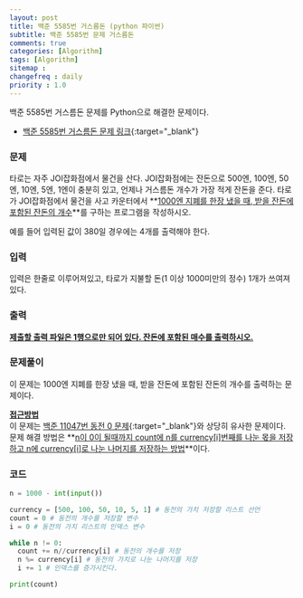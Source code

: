 ```yaml
---
layout: post
title: 백준 5585번 거스름돈 (python 파이썬)
subtitle: 백준 5585번 문제 거스름돈
comments: true
categories: [Algorithm]
tags: [Algorithm]
sitemap :
changefreq : daily
priority : 1.0
---
```

백준 5585번 거스름돈 문제를 Python으로 해결한 문제이다.

* [백준 5585번 거스름돈 문제 링크](https://www.acmicpc.net/problem/5585){:target="_blank"}

### 문제
타로는 자주 JOI잡화점에서 물건을 산다. JOI잡화점에는 잔돈으로 500엔, 100엔, 50엔, 10엔, 5엔, 1엔이 충분히 있고, 언제나 거스름돈 개수가 가장 적게 잔돈을 준다. 타로가 JOI잡화점에서 물건을 사고 카운터에서 **<u>1000엔 지폐를 한장 냈을 때, 받을 잔돈에 포함된 잔돈의 개수</u>**를 구하는 프로그램을 작성하시오.

예를 들어 입력된 값이 380일 경우에는 4개를 출력해야 한다.

### 입력
입력은 한줄로 이루어져있고, 타로가 지불할 돈(1 이상 1000미만의 정수) 1개가 쓰여져있다.

### 출력
**<u>제출할 출력 파일은 1행으로만 되어 있다. 잔돈에 포함된 매수를 출력하시오.</u>**

### 문제풀이
이 문제는 1000엔 지폐를 한장 냈을 때, 받을 잔돈에 포함된 잔돈의 개수를 출력하는 문제이다.


**<u>접근방법</u>**  
이 문제는 [백준 11047번 동전 0 문제](https://jokerldg.github.io/algorithm/2021/03/11/coin0.html){:target="_blank"}와 상당히 유사한 문제이다.  
문제 해결 방법은 **<u>n이 0이 될때까지 count에 n를 currency[i]번째를 나눈 몫을 저장하고 n에 currency[i]로 나눈 나머지를 저장하는 방법</u>**이다.


### 코드
```python
n = 1000 - int(input())

currency = [500, 100, 50, 10, 5, 1] # 동전의 가치 저장할 리스트 선언
count = 0 # 동전의 개수를 저장할 변수
i = 0 # 동전의 가치 리스트의 인덱스 변수

while n != 0:
  count += n//currency[i] # 동전의 개수를 저장
  n %= currency[i] # 동전의 가치로 나눈 나머지를 저장
  i += 1 # 인덱스를 증가시킨다.

print(count)
```